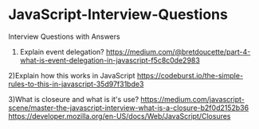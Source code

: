 # JavaScript-Interview-Questions
Interview Questions with Answers

1) Explain event delegation?
https://medium.com/@bretdoucette/part-4-what-is-event-delegation-in-javascript-f5c8c0de2983

2)Explain how this works in JavaScript
https://codeburst.io/the-simple-rules-to-this-in-javascript-35d97f31bde3

3)What is closeure and what is it's use?
https://medium.com/javascript-scene/master-the-javascript-interview-what-is-a-closure-b2f0d2152b36
https://developer.mozilla.org/en-US/docs/Web/JavaScript/Closures
